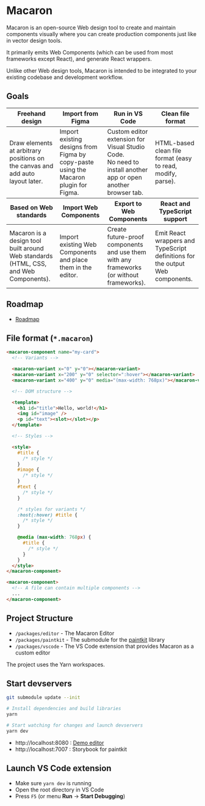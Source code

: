 # Macaron

Macaron is an open-source Web design tool to create and maintain components visually
where you can create production components just like in vector design tools.

It primarily emits Web Components (which can be used from most frameworks except React), and generate React wrappers.

Unlike other Web design tools, Macaron is intended to be integrated to your existing codebase and development workflow.

## Goals

<table>
  <thead>
    <tr>
      <th>Freehand design</th>
      <th>Import from Figma</th>
      <th>Run in VS Code</th>
      <th>Clean file format</th>
    </tr>
  </thead>
  <tbody>
    <tr>
      <td>
        Draw elements at arbitrary positions on the canvas and add auto layout
        later.
      </td>
      <td>
        Import existing designs from Figma by copy-paste using the Macaron
        plugin for Figma.
      </td>
      <td>
        Custom editor extension for Visual Studio
        Code.<br />No need to install another app or open another browser tab.
      </td>
      <td>
        HTML-based clean file format (easy to read, modify, parse).
      </td>
    </tr>
  </tbody>
  <thead>
    <tr>
      <th>Based on Web standards</th>
      <th>Import Web Components</th>
      <th>Export to Web Components</th>
      <th>React and TypeScript support</th>
    </tr>
  </thead>
  <tbody>
    <tr>
      <td>
        Macaron is a design tool built around Web standards (HTML, CSS, and Web
        Components).
      </td>
      <td>Import existing Web Components and place them in the editor.</td>
      <td>
        Create future-proof components and use them with any frameworks (or
        without frameworks).
      </td>
      <td>
        Emit React wrappers and TypeScript definitions for the output Web
        components.
      </td>
    </tr>
  </tbody>
</table>

## Roadmap

- [Roadmap](https://github.com/macaronapp/macaron-next/projects/1)

## File format (`*.macaron`)

```html
<macaron-component name="my-card">
  <!-- Variants -->

  <macaron-variant x="0" y="0"></macaron-variant>
  <macaron-variant x="200" y="0" selector=":hover"></macaron-variant>
  <macaron-variant x="400" y="0" media="(max-width: 768px)"></macaron-variant>

  <!-- DOM structure -->

  <template>
    <h1 id="title">Hello, world!</h1>
    <img id="image" />
    <p id="text"><slot></slot></p>
  </template>

  <!-- Styles -->

  <style>
    #title {
      /* style */
    }
    #image {
      /* style */
    }
    #text {
      /* style */
    }

    /* styles for variants */
    :host(:hover) #title {
      /* style */
    }

    @media (max-width: 768px) {
      #title {
        /* style */
      }
    }
  </style>
</macaron-component>

<macaron-component>
  <!-- A file can contain multiple components -->
  ...
</macaron-component>
```

## Project Structure

- `/packages/editor` - The Macaron Editor
- `/packages/paintkit` - The submodule for the [paintkit](https://github.com/seanchas116/paintkit) library
- `/packages/vscode` - The VS Code extension that provides Macaron as a custom editor

The project uses the Yarn workspaces.

## Start devservers

```bash
git submodule update --init

# Install dependencies and build libraries
yarn

# Start watching for changes and launch devservers
yarn dev
```

- http://localhost:8080 : [Demo editor](/packages/editor/src/index.tsx)
- http://localhost:7007 : Storybook for paintkit

## Launch VS Code extension

- Make sure `yarn dev` is running
- Open the root directory in VS Code
- Press `F5` (or menu **Run** → **Start Debugging**)
